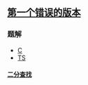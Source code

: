 ## [第一个错误的版本](https://leetcode-cn.com/problems/first-bad-version/)
### 题解
+ [C](../../c/384/278.c)
+ [TS](../../ts/384/278.ts)

#### [二分查找](../../tags/binary-search.md)